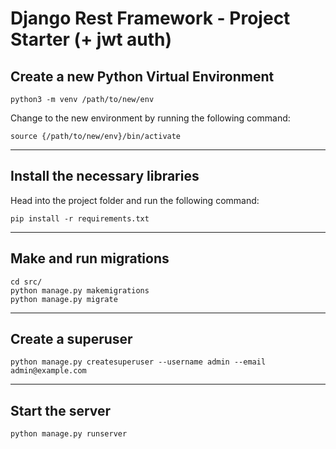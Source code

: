 # Django Rest Framework - Project Starter (+ jwt auth)

## Create a new Python Virtual Environment
```
python3 -m venv /path/to/new/env
```
Change to the new environment by running the following command:
```
source {/path/to/new/env}/bin/activate
```

___


## Install the necessary libraries
Head into the project folder and run the following command:
```
pip install -r requirements.txt
```

___

## Make and run migrations
```
cd src/
python manage.py makemigrations
python manage.py migrate
```

---
## Create a superuser
```
python manage.py createsuperuser --username admin --email admin@example.com
```
---
## Start the server
```
python manage.py runserver
```